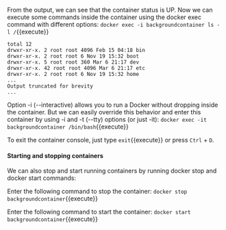 
From the output, we can see that the container status is UP. Now we can execute some commands inside the container using the docker exec command with different options:
`docker exec -i backgroundcontainer ls -l /`{{execute}}

```
total 12
drwxr-xr-x. 2 root root 4096 Feb 15 04:18 bin
drwxr-xr-x. 2 root root 6 Nov 19 15:32 boot
drwxr-xr-x. 5 root root 360 Mar 6 21:17 dev
drwxr-xr-x. 42 root root 4096 Mar 6 21:17 etc
drwxr-xr-x. 2 root root 6 Nov 19 15:32 home
...
Output truncated for brevity
...
```

Option -i (--interactive) allows you to run a Docker without dropping inside the container. But we can easily override this behavior and enter this container by using -i and -t (--tty) options (or just -it):
`docker exec -it backgroundcontainer /bin/bash`{{execute}}


To exit the container console, just type `exit`{{execute}} or press `Ctrl` + `D`.

#### Starting and stopping containers
We can also stop and start running containers by running docker stop and docker start commands:


Enter the following command to stop the container:
`docker stop backgroundcontainer`{{execute}}

Enter the following command to start the container:
`docker start backgroundcontainer`{{execute}}